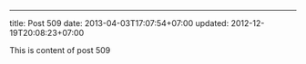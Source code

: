 ---
title: Post 509
date: 2013-04-03T17:07:54+07:00
updated: 2012-12-19T20:08:23+07:00

This is content of post 509